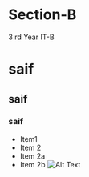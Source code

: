 # Section-B
3 rd Year IT-B
# saif
## saif
### saif
* Item1
 * Item 2
* Item 2a
* Item 2b
![Alt Text](https://www.google.com/imgres?imgurl=https%3A%2F%2Fakm-img-a-in.tosshub.com%2Findiatoday%2Fimages%2Fstory%2F202103%2Frohitsharmaindiavsaustraliatou_1200x768.jpeg%3FHcK_Nu2X41crW0jHg8Xu1.fEjtIyo.yV%26size%3D770%3A433&imgrefurl=https%3A%2F%2Fwww.indiatoday.in%2Fsports%2Fcricket%2Fstory%2Findia-vs-england-t20is-rohit-sharma-rest-virender-sehwag-questions-team-india-policy-1778958-2021-03-13&tbnid=sBUcNppjuAiPSM&vet=12ahUKEwibj5bBz8rvAhVNSisKHQ2bBNoQMygNegUIARDxAQ..i&docid=pDhqtydmj21nhM&w=770&h=433&q=rohit%20sharma&ved=2ahUKEwibj5bBz8rvAhVNSisKHQ2bBNoQMygNegUIARDxAQ)
